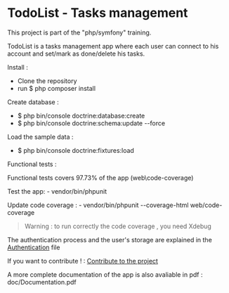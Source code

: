 # TodoList - Tasks management

This project is part of the "php/symfony" training.

TodoList is a tasks management app where each user can connect to his account and set/mark as done/delete his tasks.

Install :

- Clone the repository
- run $ php composer install

Create database :

- $ php bin/console doctrine:database:create
- $ php bin/console doctrine:schema:update --force

Load the sample data :

- $ php bin/console doctrine:fixtures:load


Functional tests :

Functional tests covers 97.73% of the app (web\code-coverage)

Test the app: - vendor/bin/phpunit

Update code coverage : - vendor/bin/phpunit --coverage-html web/code-coverage

> Warning : to run correctly the code coverage , you need Xdebug 

The authentication process and the user's storage are explained in the [Authentication](https://github.com/Isond2/TodoList/blob/master/doc/Authentication.md) file

If you want to contribute ! : [Contribute to the project](https://github.com/Isond2/TodoList/blob/master/doc/Contribute%20to%20the%20project.md)

A more complete documentation of the app is also avaliable in pdf : doc/Documentation.pdf
